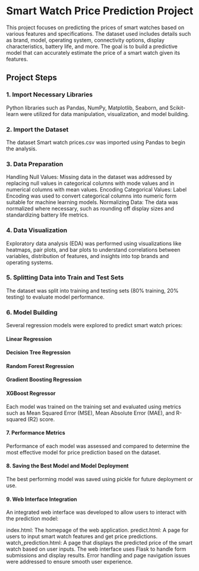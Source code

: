 # Smart Watch Price Prediction Project
This project focuses on predicting the prices of smart watches based on various features and specifications. The dataset used includes details such as brand, model, operating system, connectivity options, display characteristics, battery life, and more. The goal is to build a predictive model that can accurately estimate the price of a smart watch given its features.

## Project Steps
### 1. Import Necessary Libraries
Python libraries such as Pandas, NumPy, Matplotlib, Seaborn, and Scikit-learn were utilized for data manipulation, visualization, and model building.

### 2. Import the Dataset
The dataset Smart watch prices.csv was imported using Pandas to begin the analysis.

### 3. Data Preparation
Handling Null Values: Missing data in the dataset was addressed by replacing null values in categorical columns with mode values and in numerical columns with mean values.
Encoding Categorical Values: Label Encoding was used to convert categorical columns into numeric form suitable for machine learning models.
Normalizing Data: The data was normalized where necessary, such as rounding off display sizes and standardizing battery life metrics.
### 4. Data Visualization
Exploratory data analysis (EDA) was performed using visualizations like heatmaps, pair plots, and bar plots to understand correlations between variables, distribution of features, and insights into top brands and operating systems.

### 5. Splitting Data into Train and Test Sets
The dataset was split into training and testing sets (80% training, 20% testing) to evaluate model performance.

### 6. Model Building
Several regression models were explored to predict smart watch prices:

#### Linear Regression
#### Decision Tree Regression
#### Random Forest Regression
#### Gradient Boosting Regression
#### XGBoost Regressor
 Each model was trained on the training set and evaluated using metrics such as Mean Squared Error (MSE), Mean Absolute Error (MAE), and R-squared (R2) score.

#### 7. Performance Metrics
Performance of each model was assessed and compared to determine the most effective model for price prediction based on the dataset.

#### 8. Saving the Best Model and Model Deployment
The best performing model was saved using pickle for future deployment or use.

#### 9. Web Interface Integration
An integrated web interface was developed to allow users to interact with the prediction model:

index.html: The homepage of the web application.
predict.html: A page for users to input smart watch features and get price predictions.
watch_prediction.html: A page that displays the predicted price of the smart watch based on user inputs.
The web interface uses Flask to handle form submissions and display results. Error handling and page navigation issues were addressed to ensure smooth user experience.

